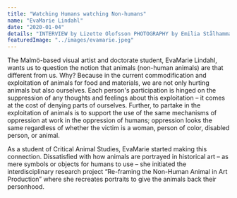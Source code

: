 ```yaml
---
title: "Watching Humans watching Non-humans"
name: "EvaMarie Lindahl"
date: "2020-01-04"
details: "INTERVIEW by Lizette Olofsson PHOTOGRAPHY by Emilia Stålhammar"
featuredImage: "../images/evamarie.jpeg"
---
```


<!-- ![EvaMarie](../images/evamarie.jpg) -->

The Malmö-based visual artist and doctorate student, EvaMarie Lindahl, wants us to question the notion that animals (non-human animals) are that different from us. Why? Because in the current commodification and exploitation of animals for food and materials, we are not only hurting animals but also ourselves. Each person's participation is hinged on the suppression of any thoughts and feelings about this exploitation – it comes at the cost of denying parts of ourselves. Further, to partake in the exploitation of animals is to support the use of the same mechanisms of oppression at work in the oppression of humans; oppression looks the same regardless of whether the victim is a woman, person of color, disabled person, or animal. 

As a student of Critical Animal Studies, EvaMarie started making this connection. Dissatisfied with how animals are portrayed in historical art – as mere symbols or objects for humans to use – she initiated the interdisciplinary research project “Re-framing the Non-Human Animal in Art Production” where she recreates portraits to give the animals back their personhood.